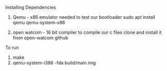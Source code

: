 Installing Dependencies

1. Qemu - x86 emulator needed to test our bootloader
   sudo apt install qemu qemu-system-x86

2. open watcom - 16 bit compiler to compile our c files
   clone and install it from open-watcom github

To run
1. make
2. qemu-system-i386 -fda build/main.img
